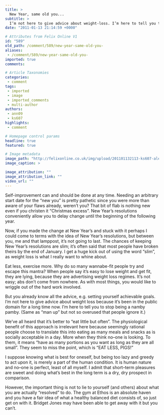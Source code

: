 ```yaml
---
title: >
  New Year, same old you...
subtitle: >
  I’m not here to give advice about weight-loss. I’m here to tell you to man up!
date: "2011-01-13 21:14:59 +0000"

# Attributes from Felix Online V1
id: "589"
old_path: /comment/589/new-year-same-old-you-
aliases:
 - /comment/589/new-year-same-old-you-
imported: true
comments:

# Article Taxonomies
categories:
 - comment
tags:
 - imported
 - image
 - imported_comments
 - multi-author
authors:
 - ann09
 - ks607
highlights:
 - comment

# Homepage control params
headline: true
featured: true

# Image metadata
image_path: "http://felixonline.co.uk/img/upload/201101132113-ks607-alexnowb.jpg"
image_caption: >

image_attribution: ""
image_attribution_link: ""
video_url: ""
---
```


Self-improvement can and should be done at any time. Needing an arbitrary start date for the “new you” is pretty pathetic since you were more than aware of your flaws already, weren’t you? That bit of flab is nothing new even if you christen it “Christmas excess”. New Year’s resolutions conveniently allow you to delay change until the beginning of the following year.

Now, if you made the change at New Year’s and stuck with it perhaps I could come to terms with the idea of New Year’s resolutions, but between you, me and that lamppost, it’s not going to last. The chances of keeping New Year’s resolutions are slim; it’s often said that most people have broken theirs by the end of January. I get a huge kick out of using the word “slim”, as weight loss is what I really want to whine about.

Eat less, exercise more. Why do so many wannabe-fit people try and escape this mantra? When people say it’s easy to lose weight and get fit, they are lying, because they are advertising weight loss regimes. It’s not easy; abs don’t come from nowhere. As with most things, you would like to wriggle out of the hard work involved.

But you already know all the advice, e.g. setting yourself achievable goals. I’m not here to give advice about weight loss because it’s been in the public domain for a long time now. I’m here to tell you to stop being a namby pamby. (Same as “man up” but not so overused that people ignore it.)

We’ve all heard that it’s better to “eat little but often”. The physiological benefit of this approach is irrelevant here because seemingly rational people choose to translate this into eating as many meals and snacks as is socially acceptable in a day. More when they think no–one is looking. To them, it means “have as many portions as you want as long as they are all small”. They seem to miss the point, which is “EAT LESS, PIGS!”

I suppose knowing what is best for oneself, but being too lazy and greedy to act upon it, is merely a part of the human condition. It is human nature and no–one is perfect, least of all myself. I admit that short–term pleasures are sweet and doing what’s best in the long term is a dry, dry prospect in comparison.

However, the important thing is not to lie to yourself (and others) about what you are actually “resolved” to do. The gym at Ethos is an absolute haven and you have a fair idea of what a healthy balanced diet consists of, so just get on with it. Bridget Jones may have been able to get away with it but you can’t.
